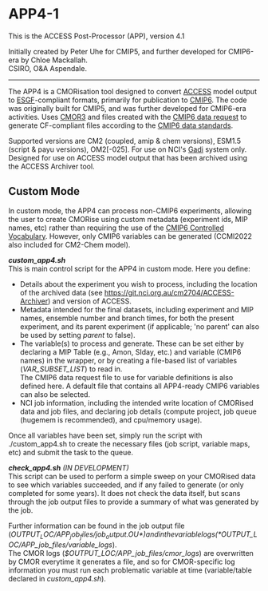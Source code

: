# APP4-1 

This is the ACCESS Post-Processor (APP), version 4.1

Initially created by Peter Uhe for CMIP5, and further developed for CMIP6-era by Chloe Mackallah.  
CSIRO, O&A Aspendale.

---

The APP4 is a CMORisation tool designed to convert [ACCESS](https://research.csiro.au/access/) model output to [ESGF](https://esgf-node.llnl.gov/)-compliant formats, primarily for publication to [CMIP6](https://www.wcrp-climate.org/wgcm-cmip/wgcm-cmip6). 
The code was originally built for CMIP5, and was further developed for CMIP6-era activities. 
Uses [CMOR3](https://cmor.llnl.gov/) and files created with the [CMIP6 data request](https://github.com/cmip6dr/dreqPy) to generate CF-compliant files according to the [CMIP6 data standards](https://docs.google.com/document/d/1os9rZ11U0ajY7F8FWtgU4B49KcB59aFlBVGfLC4ahXs/edit).  

Supported versions are CM2 (coupled, amip & chem versions), ESM1.5 (script & payu versions), OM2[-025]. 
For use on NCI's [Gadi](https://opus.nci.org.au/display/Help/Gadi+User+Guide) system only. 
Designed for use on ACCESS model output that has been archived using the ACCESS Archiver tool.

## Custom Mode

In custom mode, the APP4 can process non-CMIP6 experiments, allowing the user to create CMORise using custom metadata (experiment ids, MIP names, etc) rather than requiring the use of the [CMIP6 Controlled Vocabulary](https://github.com/WCRP-CMIP/CMIP6_CVs). However, only CMIP6 variables can be generated (CCMI2022 also included for CM2-Chem model).

***custom_app4.sh***  
This is main control script for the APP4 in custom mode. Here you define:  
- Details about the experiment you wish to process, including the location of the archived data (see https://git.nci.org.au/cm2704/ACCESS-Archiver) and version of ACCESS.
- Metadata intended for the final datasets, including experiment and MIP names, ensemble number and branch times, for both the present experiment, and its parent experiment (if applicable; 'no parent' can also be used by setting *parent* to false).
- The variable(s) to process and generate. These can be set either by declaring a MIP Table (e.g., Amon, SIday, etc.) and variable (CMIP6 names) in the wrapper, or by creating a file-based list of variables (*VAR_SUBSET_LIST*) to read in.  
The CMIP6 data request file to use for variable definitions is also defined here. A default file that contains all APP4-ready CMIP6 variables can also be selected.
- NCI job information, including the intended write location of CMORised data and job files, and declaring job details (compute project, job queue (hugemem is recommended), and cpu/memory usage).

Once all variables have been set, simply run the script with ./custom_app4.sh to create the necessary files (job script, variable maps, etc) and submit the task to the queue.

***check_app4.sh*** *(IN DEVELOPMENT)*  
This script can be used to perform a simple sweep on your CMORised data to see which variables succeeded, and if any failed to generate (or only completed for some years). It does not check the data itself, but scans through the job output files to provide a summary of what was generated by the job. 

Further information can be found in the job output file (*$OUTPUT_LOC/APP_job_files/job_output.OU*) and in the variable logs (*$OUTPUT_LOC/APP_job_files/variable_logs*).  
The CMOR logs (*$OUTPUT_LOC/APP_job_files/cmor_logs*) are overwritten by CMOR everytime it generates a file, and so for CMOR-specific log information you must run each problematic variable at time (variable/table declared in *custom_app4.sh*).

